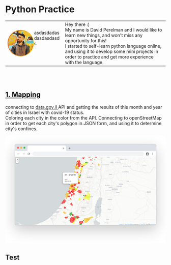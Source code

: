 <style>
td, th {
   border: none!important;
}
</style>

# Python Practice

<table>
    <tr>
        <td style='width:20%; border:0'>
            <img align='left' src='ProfilePicture.png' width=50% height=50%> asdasdadasdasdasdasds
        </td>
        <td style='width:80%'>
            Hey there :)
            <br />My name is David Perelman and I would like to learn new things, and won't miss any opportunity for
            this!
            <br />I started to self-learn python language online, and using it to develop some mini projects in order to
            practice and get more experience with the language.
        </td>
    <tr>
</table>


<br/>
<br/>


## <a href='/1.covid_cities' style='color:black'>1. Mapping</a>
connecting to <a href='https://data.gov.il/'> data.gov.il </a> API and getting the results of this month and year of cities in Israel with covid-19 status. 
<br/>Coloring each city in the color from the API. Connecting to openStreetMap in order to get each city's polygon in JSON form, and using it to determine city's confines.

<img src='/1.covid_cities/screenshot.png'>


## Test